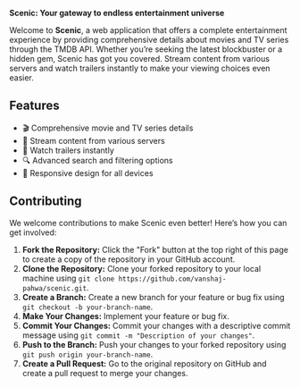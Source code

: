 **Scenic: Your gateway to endless entertainment universe**

Welcome to **Scenic**, a web application that offers a complete entertainment experience by providing comprehensive details about movies and TV series through the TMDB API. Whether you’re seeking the latest blockbuster or a hidden gem, Scenic has got you covered. Stream content from various servers and watch trailers instantly to make your viewing choices even easier.

## Features

- 🎬 Comprehensive movie and TV series details
- 🌊 Stream content from various servers
- 🍿 Watch trailers instantly
- 🔍 Advanced search and filtering options
- 📱 Responsive design for all devices

## Contributing

We welcome contributions to make Scenic even better! Here’s how you can get involved:

1. **Fork the Repository:** Click the "Fork" button at the top right of this page to create a copy of the repository in your GitHub account.
2. **Clone the Repository:** Clone your forked repository to your local machine using `git clone https://github.com/vanshaj-pahwa/scenic.git`.
3. **Create a Branch:** Create a new branch for your feature or bug fix using `git checkout -b your-branch-name`.
4. **Make Your Changes:** Implement your feature or bug fix.
5. **Commit Your Changes:** Commit your changes with a descriptive commit message using `git commit -m "Description of your changes"`.
6. **Push to the Branch:** Push your changes to your forked repository using `git push origin your-branch-name`.
7. **Create a Pull Request:** Go to the original repository on GitHub and create a pull request to merge your changes.
